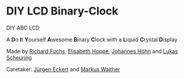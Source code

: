 # DIY LCD Binary-Clock

DIY ABC LCD

A **D**o **I**t **Y**ourself **A**wesome **B**inary **C**lock with a **L**iquid **C**rystal **D**isplay

Made by [Richard Fuchs](https://github.com/richardfuchs/), [Elisabeth Hoppe](https://github.com/elisabethhoppe), [Johannes Höhn](https://github.com/hannni) and [Lukas Scheuring](https://github.com/lksembox)

Caretaker: [Jürgen Eckert](https://github.com/i7sid) and [Markus Walther](https://github.com/dh4nav)

